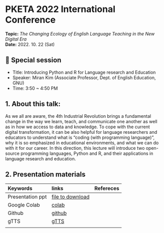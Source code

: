 # PKETA 2022 International Conference
**Topic:** _The Changing Ecology of English Language Teaching in the New Digital Era_  
**Date:** 2022. 10. 22 (Sat)


## 🔹 Special session
* Title: Introducing Python and R for Language research and Education
* Speaker: Miran Kim (Associate Professor, Dept. of English Education, GNU)
* Time: 3:50 ~ 4:50 PM

## 1. About this talk:

As we all are aware, the 4th Industrial Revolution brings a fundamental change in the way we learn, teach, and communicate one another as well as in how we access to data and knowledge. To cope with the current digital transformation, it can be also helpful for language researchers and educators to understand what is “coding (with programming language)”, why it is so emphasized in educational environments, and what we can do with it for our career. In this direction, this lecture will introduce two open-source programming languages, Python and R, and their applications in language research and education.  

## 2. Presentation materials

| Keywords  | links  | Refereces  |
|:---|:---|:---|
| Presentation ppt  | [file to download]()  |   |
| Google Colab  | [colab](https://colab.research.google.com/)  |   |
| Github  | [github](https://github.com/)  |   |
| gTTS  | [gTTS](https://pypi.org/project/gTTS/)  |   |
| | | |



